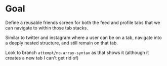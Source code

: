# Goal

Define a reusable friends screen for both the feed and profile tabs that we can navigate to within those tab stacks.

Similar to twitter and instagram where a user can be on a tab, navigate into a deeply nested structure, and still remain
on that tab.

Look to branch `attempt/no-array-syntax` as that shows it (although it creates a new tab I can't get rid of)